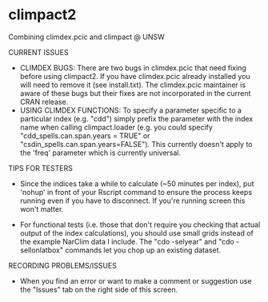 # climpact2
Combining climdex.pcic and climpact @ UNSW

CURRENT ISSUES
- CLIMDEX BUGS: There are two bugs in climdex.pcic that need fixing before using climpact2. If you have climdex.pcic already installed you will need to remove it (see install.txt). The climdex.pcic maintainer is aware of these bugs but their fixes are not incorporated in the current CRAN release.
- USING CLIMDEX FUNCTIONS: To specify a parameter specific to a particular index (e.g. "cdd") simply prefix the parameter with the index name when calling climpact.loader (e.g. you could specify "cdd_spells.can.span.years = TRUE" or "csdin_spells.can.span.years=FALSE"). This currently doesn't apply to the 'freq' parameter which is currently universal.

TIPS FOR TESTERS
- Since the indices take a while to calculate (~50 minutes per index), put 'nohup' in front of your Rscript command to ensure the process keeps running even if you have to disconnect. If you're running screen this won't matter.

- For functional tests (i.e. those that don't require you checking that actual output of the index calculations), you should use small grids instead of the example NarClim data I include. The "cdo -selyear" and "cdo -sellonlatbox" commands let you chop up an existing dataset.

RECORDING PROBLEMS/ISSUES
- When you find an error or want to make a comment or suggestion use the "Issues" tab on the right side of this screen.
